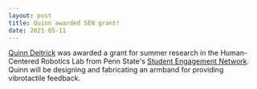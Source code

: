 ```yaml
---
layout: post
title: Quinn awarded SEN grant!
date: 2021-05-11
---
```


[Quinn Deitrick](https://psu-hcr.github.io/people/quinndeitrick) was awarded a grant for summer research in the Human-Centered Robotics Lab from Penn State's [Student Engagement Network](https://www.engage.psu.edu/sen-grant-program/). Quinn will be designing and fabricating an armband for providing vibrotactile feedback.

